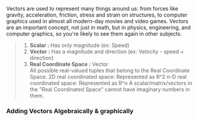   
Vectors are used to represent many things around us: from forces like gravity, acceleration, friction, stress and strain on structures, to computer graphics used in almost all modern-day movies and video games. Vectors are an important concept, not just in math, but in physics, engineering, and computer graphics, so you're likely to see them again in other subjects.

> 1) **Scalar :** Has only magnitude (ex: Speed)
> 2) **Vector :** Has a magnitude and direction (ex: Velocity - speed + direction)
> 3) **Real Coordinate Space :**
> 	Vector  
> 	All possible real-valued tuples that belong to the Real Coordinate Space.
> 	2D real coordinated space: Represented as R^2
> 	n-D real coordinated space: Represented as R^n
> 	A scalar/matrix/vectors in the "Real Coordinated Space" cannot have imaginary numbers in them.

### Adding Vectors Algebraically & graphically

